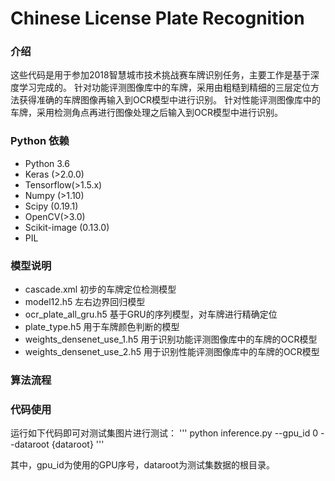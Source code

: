 # Chinese License Plate Recognition

### 介绍
这些代码是用于参加2018智慧城市技术挑战赛车牌识别任务，主要工作是基于深度学习完成的。
针对功能评测图像库中的车牌，采用由粗糙到精细的三层定位方法获得准确的车牌图像再输入到OCR模型中进行识别。
针对性能评测图像库中的车牌，采用检测角点再进行图像处理之后输入到OCR模型中进行识别。

### Python 依赖

+ Python 3.6
+ Keras (>2.0.0)
+ Tensorflow(>1.5.x)
+ Numpy (>1.10)
+ Scipy (0.19.1)
+ OpenCV(>3.0)
+ Scikit-image (0.13.0)
+ PIL


### 模型说明

+ cascade.xml  初步的车牌定位检测模型
+ model12.h5 左右边界回归模型
+ ocr_plate_all_gru.h5 基于GRU的序列模型，对车牌进行精确定位
+ plate_type.h5 用于车牌颜色判断的模型
+ weights_densenet_use_1.h5 用于识别功能评测图像库中的车牌的OCR模型
+ weights_densenet_use_2.h5 用于识别性能评测图像库中的车牌的OCR模型

### 算法流程

### 代码使用

运行如下代码即可对测试集图片进行测试：
''' python inference.py --gpu_id 0 --dataroot {dataroot} '''

其中，gpu_id为使用的GPU序号，dataroot为测试集数据的根目录。
